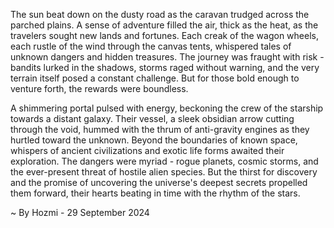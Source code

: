
The sun beat down on the dusty road as the caravan trudged across the parched plains.  A sense of adventure filled the air, thick as the heat, as the travelers sought new lands and fortunes.  Each creak of the wagon wheels, each rustle of the wind through the canvas tents, whispered tales of unknown dangers and hidden treasures. The journey was fraught with risk - bandits lurked in the shadows, storms raged without warning, and the very terrain itself posed a constant challenge.  But for those bold enough to venture forth, the rewards were boundless.

A shimmering portal pulsed with energy, beckoning the crew of the starship towards a distant galaxy.  Their vessel, a sleek obsidian arrow cutting through the void, hummed with the thrum of anti-gravity engines as they hurtled toward the unknown.  Beyond the boundaries of known space, whispers of ancient civilizations and exotic life forms awaited their exploration.  The dangers were myriad - rogue planets, cosmic storms, and the ever-present threat of hostile alien species.  But the thirst for discovery and the promise of uncovering the universe's deepest secrets propelled them forward, their hearts beating in time with the rhythm of the stars. 

~ By Hozmi - 29 September 2024
